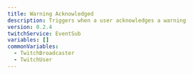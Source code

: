 ```yaml
---
title: Warning Acknowledged
description: Triggers when a user acknowledges a warning
version: 0.2.4
twitchService: EventSub
variables: []
commonVariables:
  - TwitchBroadcaster
  - TwitchUser
---
```

